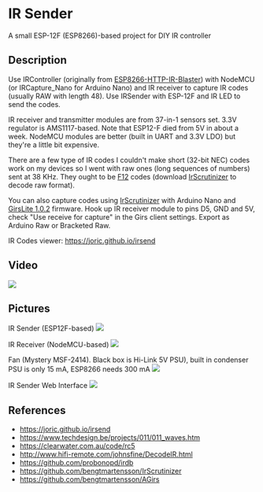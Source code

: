 # IR Sender

A small ESP-12F (ESP8266)-based project for DIY IR controller

## Description

Use IRController
(originally from [ESP8266-HTTP-IR-Blaster](https://github.com/mdhiggins/ESP8266-HTTP-IR-Blaster))
with NodeMCU (or IRCapture_Nano for Arduino Nano) and IR receiver to capture IR codes (usually RAW with length 48).
Use IRSender with ESP-12F and IR LED to send the codes.

IR receiver and transmitter modules are from 37-in-1 sensors set. 3.3V regulator is AMS1117-based.
Note that ESP12-F died from 5V in about a week. NodeMCU modules are better (built in UART and 3.3V LDO) but they're a little bit expensive.

There are a few type of IR codes I couldn't make short (32-bit NEC) codes work on my devices so I went with raw ones (long sequences of numbers) sent at 38 KHz.
They ought to be [F12](http://www.hifi-remote.com/johnsfine/DecodeIR.html#F12) codes (download [IrScrutinizer](https://github.com/bengtmartensson/IrScrutinizer/releases/) to decode raw format).

You can also capture codes using [IrScrutinizer](https://github.com/bengtmartensson/IrScrutinizer/releases) with Arduino Nano
and [GirsLite 1.0.2](https://github.com/bengtmartensson/AGirs/releases)
firmware. Hook up IR receiver module to pins D5, GND and 5V, check "Use receive for capture" in the Girs client settings.
Export as Arduino Raw or Bracketed Raw.

IR Codes viewer: https://joric.github.io/irsend

## Video

[![](http://img.youtube.com/vi/UZf-yPra764/maxresdefault.jpg)](https://youtu.be/UZf-yPra764)

## Pictures

IR Sender (ESP12F-based)
![](https://i.imgur.com/cuKyaiH.jpg)

IR Receiver (NodeMCU-based)
![](https://i.imgur.com/2mgzBxz.jpg)

Fan (Mystery MSF-2414). Black box is Hi-Link 5V PSU), built in condenser PSU is only 15 mA, ESP8266 needs 300 mA
![](https://i.imgur.com/v785Rjy.jpg)

IR Sender Web Interface
![](https://i.imgur.com/6EhBSfD.jpg)

## References

* https://joric.github.io/irsend
* https://www.techdesign.be/projects/011/011_waves.htm
* https://clearwater.com.au/code/rc5
* http://www.hifi-remote.com/johnsfine/DecodeIR.html
* https://github.com/probonopd/irdb
* https://github.com/bengtmartensson/IrScrutinizer
* https://github.com/bengtmartensson/AGirs
